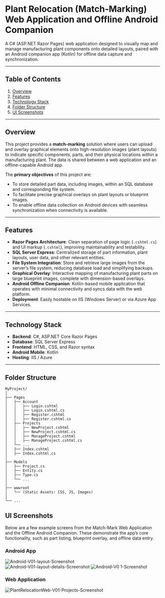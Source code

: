 # Plant Relocation (Match-Marking) Web Application and Offline Android Companion

A C# (ASP.NET Razor Pages) web application designed to visually map and manage manufacturing plant components onto detailed layouts, paired with an Android companion app (Kotlin) for offline data capture and synchronization.

---

## Table of Contents
1. [Overview](#overview)
2. [Features](#features)
3. [Technology Stack](#technology-stack)
4. [Folder Structure](#folder-structure)
5. [UI Screenshots](#UI-Screenshots)

---

## Overview
This project provides a **match-marking** solution where users can upload and overlay graphical elements onto high-resolution images (plant layouts) to indicate specific components, parts, and their physical locations within a manufacturing plant. The data is shared between a web application and an offline-capable Android app.

The **primary objectives** of this project are:
- To store detailed part data, including images, within an SQL database and corresponding file system.
- To facilitate precise graphical overlays on plant layouts or blueprint images.
- To enable offline data collection on Android devices with seamless synchronization when connectivity is available.

---

## Features
- **Razor Pages Architecture**: Clean separation of page logic (`.cshtml.cs`) and UI markup (`.cshtml`), improving maintainability and testability.
- **SQL Server Express**: Centralized storage of part information, plant layouts, user data, and other relevant entities.
- **File System Integration**: Store and retrieve large images from the server’s file system, reducing database load and simplifying backups.
- **Graphical Overlay**: Interactive mapping of manufacturing plant parts on large blueprint images, complete with dimension-based overlays.
- **Android Offline Companion**: Kotlin-based mobile application that operates with minimal connectivity and syncs data with the web platform.
- **Deployment**: Easily hostable on IIS (Windows Server) or via Azure App Services.

---

## Technology Stack
- **Backend**: C#, ASP.NET Core Razor Pages
- **Database**: SQL Server Express
- **Frontend**: HTML, CSS, and Razor syntax
- **Android Mobile**: Kotlin
- **Hosting**: IIS / Azure

---

## Folder Structure

```plaintext
MyProject/
│
├── Pages
│   ├── Account
│   │   ├── Login.cshtml
│   │   ├── Login.cshtml.cs
│   │   ├── Register.cshtml
│   │   ├── Register.cshtml.cs
│   ├── Projects
│   │   ├── NewProject.cshtml
│   │   ├── NewProject.cshtml.cs
│   │   ├── ManageProject.cshtml
│   │   ├── ManageProject.cshtml.cs
│   └── ...
│   ├── Index.cshtml
│   ├── Index.cshtml.cs
│
├── Models
│   ├── Project.cs
│   ├── Entity.cs
│   ├── Type.cs
│   └── ...
│
├── wwwroot
│   └── (Static Assets: CSS, JS, Images)
│
└── ...
```
## UI Screenshots
Below are a few example screens from the Match-Mark Web Application and the Offline Android Companion. These demonstrate the app’s core functionality, such as part listing, blueprint overlay, and offline data entry. 
### Android App
![Android-V01-layout-Screenshot](https://github.com/user-attachments/assets/d4110293-1a22-42ad-8416-594ea3a4d00c)
![Android-V01-layout-details-Screenshot](https://github.com/user-attachments/assets/d35a605a-b2b8-4ca4-a7e3-9c6da4d11714)
![Android-V0 1-Screenshot](https://github.com/user-attachments/assets/9a987a06-1c73-4df1-9459-4bce31ec4484)
### Web Application
![PlantRelocationWeb-V01-Projects-Screenshot](https://github.com/user-attachments/assets/66887d93-db78-4405-9293-c7de37c4aeb5)
